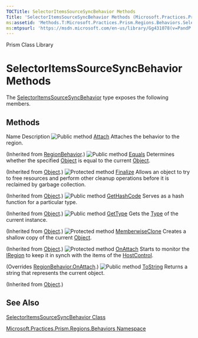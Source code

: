 ```yaml
---
TOCTitle: SelectorItemsSourceSyncBehavior Methods
Title: 'SelectorItemsSourceSyncBehavior Methods (Microsoft.Practices.Prism.Regions.Behaviors)'
ms:assetid: 'Methods.T:Microsoft.Practices.Prism.Regions.Behaviors.SelectorItemsSourceSyncBehavior'
ms:mtpsurl: 'https://msdn.microsoft.com/en-us/library/Gg431078(v=PandP.50)'
---
```


Prism Class Library

# SelectorItemsSourceSyncBehavior Methods

The [SelectorItemsSourceSyncBehavior](https://msdn.microsoft.com/en-us/library/microsoft.practices.prism.regions.behaviors.selectoritemssourcesyncbehavior(v=pandp.50)) type exposes the following members.

## Methods

Name
Description
![](https://msdn.microsoft.com/en-us/Gg431078.pubmethod(en-us,PandP.50).gif "Public method")
[Attach](https://msdn.microsoft.com/en-us/library/microsoft.practices.prism.regions.regionbehavior.attach(v=pandp.50))
Attaches the behavior to the region.

(Inherited from [RegionBehavior](https://msdn.microsoft.com/en-us/library/microsoft.practices.prism.regions.regionbehavior(v=pandp.50)).)
![](https://msdn.microsoft.com/en-us/Gg431078.pubmethod(en-us,PandP.50).gif "Public method")
[Equals](http://msdn.microsoft.com/en-us/library/bsc2ak47)
Determines whether the specified [Object](http://msdn.microsoft.com/en-us/library/e5kfa45b) is equal to the current [Object](http://msdn.microsoft.com/en-us/library/e5kfa45b).

(Inherited from [Object](http://msdn.microsoft.com/en-us/library/e5kfa45b).)
![](https://msdn.microsoft.com/en-us/Gg431078.protmethod(en-us,PandP.50).gif "Protected method")
[Finalize](http://msdn.microsoft.com/en-us/library/4k87zsw7)
Allows an object to try to free resources and perform other cleanup operations before it is reclaimed by garbage collection.

(Inherited from [Object](http://msdn.microsoft.com/en-us/library/e5kfa45b).)
![](https://msdn.microsoft.com/en-us/Gg431078.pubmethod(en-us,PandP.50).gif "Public method")
[GetHashCode](http://msdn.microsoft.com/en-us/library/zdee4b3y)
Serves as a hash function for a particular type.

(Inherited from [Object](http://msdn.microsoft.com/en-us/library/e5kfa45b).)
![](https://msdn.microsoft.com/en-us/Gg431078.pubmethod(en-us,PandP.50).gif "Public method")
[GetType](http://msdn.microsoft.com/en-us/library/dfwy45w9)
Gets the [Type](http://msdn.microsoft.com/en-us/library/42892f65) of the current instance.

(Inherited from [Object](http://msdn.microsoft.com/en-us/library/e5kfa45b).)
![](https://msdn.microsoft.com/en-us/Gg431078.protmethod(en-us,PandP.50).gif "Protected method")
[MemberwiseClone](http://msdn.microsoft.com/en-us/library/57ctke0a)
Creates a shallow copy of the current [Object](http://msdn.microsoft.com/en-us/library/e5kfa45b).

(Inherited from [Object](http://msdn.microsoft.com/en-us/library/e5kfa45b).)
![](https://msdn.microsoft.com/en-us/Gg431078.protmethod(en-us,PandP.50).gif "Protected method")
[OnAttach](https://msdn.microsoft.com/en-us/library/microsoft.practices.prism.regions.behaviors.selectoritemssourcesyncbehavior.onattach(v=pandp.50))
Starts to monitor the [IRegion](https://msdn.microsoft.com/en-us/library/microsoft.practices.prism.regions.iregion(v=pandp.50)) to keep it in synch with the items of the [HostControl](https://msdn.microsoft.com/en-us/library/microsoft.practices.prism.regions.behaviors.selectoritemssourcesyncbehavior.hostcontrol(v=pandp.50)).

(Overrides [RegionBehavior.OnAttach](https://msdn.microsoft.com/en-us/library/microsoft.practices.prism.regions.regionbehavior.onattach(v=pandp.50)).)
![](https://msdn.microsoft.com/en-us/Gg431078.pubmethod(en-us,PandP.50).gif "Public method")
[ToString](http://msdn.microsoft.com/en-us/library/7bxwbwt2)
Returns a string that represents the current object.

(Inherited from [Object](http://msdn.microsoft.com/en-us/library/e5kfa45b).)

## See Also

[SelectorItemsSourceSyncBehavior Class](https://msdn.microsoft.com/en-us/library/microsoft.practices.prism.regions.behaviors.selectoritemssourcesyncbehavior(v=pandp.50))

[Microsoft.Practices.Prism.Regions.Behaviors Namespace](https://msdn.microsoft.com/en-us/library/microsoft.practices.prism.regions.behaviors(v=pandp.50))
